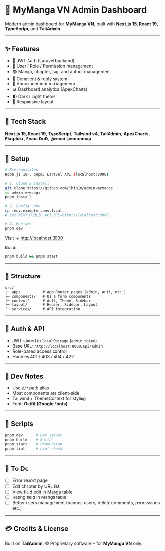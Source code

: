 # 🧭 MyManga VN Admin Dashboard

Modern admin dashboard for **MyManga VN**, built with **Next.js 15**, **React 19**, **TypeScript**, and **TailAdmin**.

---

## ✨ Features

* 🔐 JWT Auth (Laravel backend)
* 👥 User / Role / Permission management
* 📚 Manga, chapter, tag, and author management
* 💬 Comment & reply system
* 📢 Announcement management
* 📊 Dashboard analytics (ApexCharts)
* 🌓 Dark / Light theme
* 📱 Responsive layout

---

## 🧰 Tech Stack

**Next.js 15**, **React 19**, **TypeScript**, **Tailwind v4**, **TailAdmin**,
**ApexCharts**, **Flatpickr**, **React DnD**, **@react-jvectormap**

---

## 🚀 Setup

```bash
# Prerequisites
Node.js 18+, pnpm, Laravel API (localhost:8000)

# 1. Clone & install
git clone https://github.com/jhin1m/admin-mymanga
cd admin-mymanga
pnpm install

# 2. Config .env
cp .env.example .env.local
# set NEXT_PUBLIC_API_URL=http://localhost:8000

# 3. Run dev
pnpm dev
```

Visit → [http://localhost:3000](http://localhost:3000)

Build:

```bash
pnpm build && pnpm start
```

---

## 📁 Structure

```
src/
├─ app/          # App Router pages (admin, auth, etc.)
├─ components/   # UI & form components
├─ context/      # Auth, Theme, Sidebar
├─ layout/       # Header, Sidebar, Layout
└─ services/     # API integration
```

---

## 🔑 Auth & API

* JWT stored in `localStorage` (`admin_token`)
* Base URL: `http://localhost:8000/api/admin`
* Role-based access control
* Handles 401 / 403 / 404 / 422

---

## 🧭 Dev Notes

* Use `@/*` path alias
* Most components are client-side
* Tailwind + ThemeContext for styling
* Font: **Outfit (Google Fonts)**

---

## 🧪 Scripts

```bash
pnpm dev      # Dev server
pnpm build    # Build
pnpm start    # Production
pnpm lint     # Lint check
```
---

## 📝 To Do
- [ ] Error report page
- [ ] Edit chapter by URL list
- [ ] View field edit in Manga table
- [ ] Rating field in Manga table
- [ ] Better users management (banned users, delete comments, permissions etc.)

---

## 💳 Credits & License

Built on **TailAdmin**.
© Proprietary software – for **MyManga VN** only.